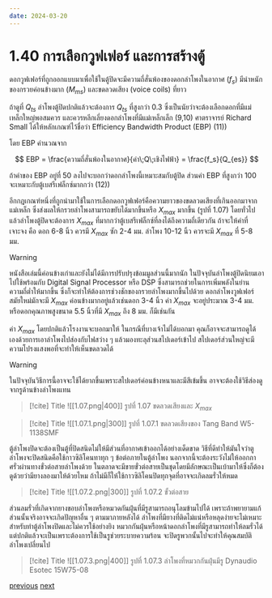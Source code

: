 ```yaml
---
date: 2024-03-20
---
```

# 1.40 การเลือกวูฟเฟอร์ และการสร้างตู้

ดอกวูฟเฟอร์ที่ถูกออกแบบมาเพื่อใช้ในตู้ปิดจะมีความถี่สั่นพ้องของดอกลำโพงในอากาศ ($f_s$) มีนำหนักของกรวยค่อนข้างมาก ($M_{ms}$) และขดลวดเสียง (voice coils) ที่ยาว

ถ้าดูที่ $Q_{ts}$ ลำโพงตู้ปิดปกติแล้วจะต้องการ $Q_{ts}$ ที่สูงกว่า 0.3 ซึ่งเป็นนัยว่าจะต้องเลือกดอกที่มีแม่เหล็กใหญ่พอสมควร และควรหลีกเลี่ยงดอกลำโพงที่มีแม่เหล็กเล็ก (9,10) ศาตราจารย์ Richard Small ได้ให้หลักเกณฑ์ไว้ชื่อว่า Efficiency Bandwidth Product (EBP) (11))

โดย EBP คำนวณจาก

$$
EBP = \frac{ความถี่สั่นพ้องในอากาศ}{ค่า\;Q\;เชิงไฟฟ้า} = \frac{f_s}{Q_{es}}
$$

ถ้าค่าของ EBP อยู่ที่ 50 ลงไปจะบอกว่าดอกลำโพงนี้เหมาะสมกับตู้ปิด ส่วนค่า EBP ที่สูงกว่า 100 จะเหมาะกับตู้เบสรีเฟล็กซ์มากกว่า (12))

อีกกฎเกณฑ์หนึ่งที่ถูกนำมาใช้ในการเลือกดอกวูฟเฟอร์คือความยาวของขดลวดเสียงที่เกินออกมาจากแม่เหล็ก ซึ่งส่งผลให้กรวยลำโพงสามารถขยับได้มากขึ้นหรือ $X_{max}$ มากขึ้น (รูปที่ 1.07) โดยทั่วไปแล้วลำโพงตู้ปิดจะต้องการ $X_{max}$ ที่มากกว่าตู้เบสรีเฟล็กซ์ที่ลงได้ถึงความถี่เดียวกัน ถ้าจะให้ค่าที่เจาะจง คือ ดอก 6-8 นิ้ว ควรมี $X_{max}$ ซัก 2-4 มม. ลำโพง 10-12 นิ้ว ควรจะมี $X_{max}$ ที่ 5-8 มม.

> [!warning] 
> หนังสือเล่มนี้ค่อนข้างเก่าและยังไม่ได้มีการปรับปรุงข้อมมูลส่วนนี้มากนัก ในปัจจุบันลำโพงตู้ปิดนิยมเอาไปใช้พร้อมกับ Digital Signal Processor หรือ DSP ซึ่งสามารถช่วยในการเพิ่มพลังในย่านความถี่ต่ำให้มากขึ้น ซึ่งก็จะทำให้ต้องการช่วงชักของกรวยลำโพงมากขึ้นไปด้วย ดอกลำโพงวูฟเฟอร์สมัยใหม่มักจะมี $X_{max}$ ค่อนข้างมากอยู่แล้วเช่นดอก 3-4 นิ้ว ค่า $X_{max}$ จะอยู่ประมาณ 3-4 มม. หรือดอกคุณภาพสูงขนาด 5.5 นิ้วที่มี $X_{max}$ ถึง 8 มม. ก็มีเช่นกัน

ค่า $X_{max}$ โดยปกติแล้วโรงงานจะบอกมาให้ ในกรณีที่บางเจ้าไม่ได้บอกมา คุณก็อาจจะสามารถดูได้เองด้วยการเอาลำโพงไปส่องกับไฟสว่าง ๆ แล้วมองทะลุส่วนสไปเดอร์เข้าไป สไปเดอร์ส่วนใหญ่จะมีความโปรงแสงพอที่จะทำให้เห็นขดลวดได้

> [!WARNING] 
> ในปัจจุบันวิธีการนี้อาจจะใช้ได้ยากขึ้นเพราะสไปเดอร์ค่อนข้างหนาและมีสีเข้มขึ้น อาจจะต้องใช้วิธีส่องดูจากรูด้านข้างลำโพงแทน

> [!cite] Title
> ![[1.07.png|400]]
> รูปที่ 1.07 ขดลวดเสียงและ $X_{max}​$

> [!cite] Title
> ![[1.07.1.png|300]]
> รูปที่ 1.07.1 ขดลวดเสียงของ Tang Band W5-1138SMF

ตู้ลำโพงปิดจะต้องเป็นตู้ที่ปิดสนิดไม่ให้มีส่วนที่อากาศเข้าออกได้อย่างเด็ดขาด วิธีที่ดีทำให้มันใจว่าตูลำโพงจะปิดสนิดคือใช้กาวซิลิโคนทาทุก ๆ ข้อต่อภายในตู้ลำโพง นอกจากนี้จะต้องระวังไม่ให้ออกกาศรั่วผ่านทางขั่วต่อสายลำโพงด้วย ในตลาดจะมีขายขั่วต่อสายเป็นชุดโดยมีลักษณะเป็นเบ้ามาให้ซึ่งก็ต้องดูด้วยว่ามียางลองมาให้ด้วยไหม ถ้าไม่มีก็ให้ใช้กาวซิลิโคนปิดทุกจุดที่อาจจะเกิดลมรั่วให้หมด

> [!cite] Title
> ![[1.07.2.png|300]]
> รูปที่ 1.07.2 ขั้วต่อสาย

ส่วนลมรั่วที่เกิดจากยางขอบลำโพงหรือหมวดกันฝุ่นที่มีรูสามารถอนุโลมข้ามไปได้ เพราะถ้าพยายามแก้ส่วนนั้นจริงอาจจะเกิดปัญหาอื่น ๆ ตามมาภายหลังได้ ลำโพงที่มียางที่ติดไม่แน่หรือหลุดง่ายจะไม่เหมาะสำหรับทำตู้ลำโพงปิดและไม่ควรใช้อย่างยิง หมวกกันฝุ่นหรือหน้าดอกลำโพงที่มีรูสามารถทำให้ลมรั่วได้ แต่ปกติแล้วจะเป็นเพราะต้องการใช้เป็นรูช่วยระบายความร้อน จะปิดรูพวกนั้นไปจะทำให้คุณสมบัติลำโพงเปลี่ยนไป

> [!cite] Title
> ![[1.07.3.png|400]]
> รูปที่ 1.07.3 ลำโพงที่หมวกกันฝุ่นมีรู Dynaudio Esotec 15W75-08
<div class="navigation">
<a class="navigation previous" href="1.030">previous</a>
<a class="navigation next" href="1.050">next</a>
</div>